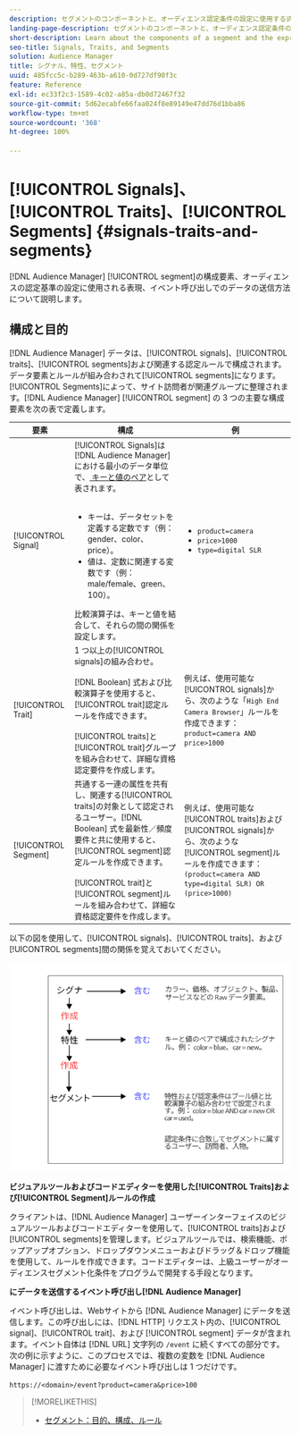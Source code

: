 ```yaml
---
description: セグメントのコンポーネントと、オーディエンス認定条件の設定に使用する式について説明します。また、データの送信方法に関する情報も確認します。
landing-page-description: セグメントのコンポーネントと、オーディエンス認定条件の設定に使用する式について説明します。また、データの送信方法に関する情報も確認します。
short-description: Learn about the components of a segment and the expressions used to set audience qualification criteria. Also find information about how data is transmitted.
seo-title: Signals, Traits, and Segments
solution: Audience Manager
title: シグナル、特性、セグメント
uuid: 485fcc5c-b289-463b-a610-0d727df90f3c
feature: Reference
exl-id: ec33f2c3-1589-4c02-a85a-db0d72467f32
source-git-commit: 5d62ecabfe66faa024f8e89149e47dd76d1bba86
workflow-type: tm+mt
source-wordcount: '368'
ht-degree: 100%

---
```


# [!UICONTROL Signals]、[!UICONTROL Traits]、[!UICONTROL Segments]  {#signals-traits-and-segments}

[!DNL Audience Manager] [!UICONTROL segment]の構成要素、オーディエンスの認定基準の設定に使用される表現、イベント呼び出しでのデータの送信方法について説明します。

## 構成と目的

[!DNL Audience Manager] データは、[!UICONTROL signals]、[!UICONTROL traits]、[!UICONTROL segments]および関連する認定ルールで構成されます。データ要素とルールが組み合わされて[!UICONTROL segments]になります。[!UICONTROL Segments]によって、サイト訪問者が関連グループに整理されます。[!DNL Audience Manager] [!UICONTROL segment] の 3 つの主要な構成要素を次の表で定義します。

| 要素 | 構成 | 例 |
|---|---|---|
| [!UICONTROL Signal] | [!UICONTROL Signals]は [!DNL Audience Manager] における最小のデータ単位で、[ キーと値のペア](../reference/key-value-pairs-explained.md)として表されます。<br><br><ul><li>キーは、データセットを定義する定数です（例：gender、color、price）。</li><li>値は、定数に関連する変数です（例：male/female、green、100）。</li></ul>比較演算子は、キーと値を結合して、それらの間の関係を設定します。 | <ul><li>`product=camera`</li><li>`price>1000`</li><li>`type=digital SLR`</li></ul> |
| [!UICONTROL Trait] | 1 つ以上の[!UICONTROL signals]の組み合わせ。<br><br> [!DNL Boolean] 式および比較演算子を使用すると、[!UICONTROL trait]認定ルールを作成できます。<br><br>[!UICONTROL traits]と[!UICONTROL trait]グループを組み合わせて、詳細な資格認定要件を作成します。 | 例えば、使用可能な[!UICONTROL signals]から、次のような「`High End Camera Browser`」ルールを作成できます：`product=camera AND price>1000` |
| [!UICONTROL Segment] | 共通する一連の属性を共有し、関連する[!UICONTROL traits]の対象として認定されるユーザー。[!DNL Boolean] 式を最新性／頻度要件と共に使用すると、[!UICONTROL segment]認定ルールを作成できます。<br><br>[!UICONTROL trait]と[!UICONTROL segment]ルールを組み合わせて、詳細な資格認定要件を作成します。 | 例えば、使用可能な[!UICONTROL traits]および[!UICONTROL signals]から、次のような[!UICONTROL segment]ルールを作成できます：`(product=camera AND type=digital SLR) OR (price>1000)` |

以下の図を使用して、[!UICONTROL signals]、[!UICONTROL traits]、および[!UICONTROL segments]間の関係を覚えておいてください。

![](assets/signals-traits-segments.png)

**ビジュアルツールおよびコードエディターを使用した[!UICONTROL Traits]および[!UICONTROL Segment]ルールの作成**

クライアントは、[!DNL Audience Manager] ユーザーインターフェイスのビジュアルツールおよびコードエディターを使用して、[!UICONTROL traits]および[!UICONTROL segments]を管理します。ビジュアルツールでは、検索機能、ポップアップオプション、ドロップダウンメニューおよびドラッグ＆ドロップ機能を使用して、ルールを作成できます。コードエディターは、上級ユーザーがオーディエンスセグメント化条件をプログラムで開発する手段となります。

**にデータを送信するイベント呼び出し[!DNL Audience Manager]**

イベント呼び出しは、Webサイトから [!DNL Audience Manager] にデータを送信します。この呼び出しには、[!DNL HTTP] リクエスト内の、[!UICONTROL signal]、[!UICONTROL trait]、および [!UICONTROL segment] データが含まれます。イベント自体は [!DNL URL] 文字列の `/event` に続くすべての部分です。次の例に示すように、このプロセスでは、複数の変数を [!DNL Audience Manager] に渡すために必要なイベント呼び出しは 1 つだけです。

`https://<domain>/event?product=camera&price>100`

>[!MORELIKETHIS]
>
>* [セグメント：目的、構成、ルール](../features/segments/segments-purpose.md)

